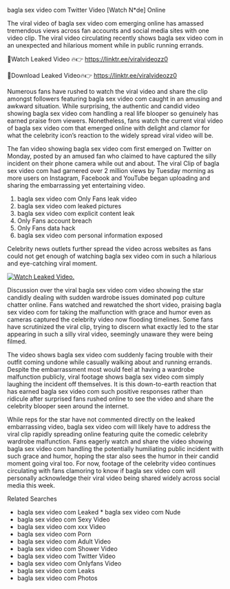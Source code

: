 ﻿bagla sex video com Twitter Video [Watch N*de] Online

The viral video of ﻿bagla sex video com emerging online has amassed tremendous views across fan accounts and social media sites with one video clip. The viral video circulating recently shows ﻿bagla sex video com in an unexpected and hilarious moment while in public running errands. 

🔴Watch Leaked Video 🔥👉  https://linktr.ee/viralvideozz0 

🔴Download Leaked Video🔥👉  https://linktr.ee/viralvideozz0 

Numerous fans have rushed to watch the viral video and share the clip amongst followers featuring ﻿bagla sex video com caught in an amusing and awkward situation. While surprising, the authentic and candid video showing ﻿bagla sex video com handling a real life blooper so genuinely has earned praise from viewers. Nonetheless, fans watch the current viral video of ﻿bagla sex video com that emerged online with delight and clamor for what the celebrity icon’s reaction to the widely spread viral video will be.

The fan video showing ﻿bagla sex video com first emerged on Twitter on Monday, posted by an amused fan who claimed to have captured the silly incident on their phone camera while out and about. The viral Clip of ﻿bagla sex video com had garnered over 2 million views by Tuesday morning as more users on Instagram, Facebook and YouTube began uploading and sharing the embarrassing yet entertaining video. 

1. ﻿bagla sex video com Only Fans leak video
2. ﻿bagla sex video com leaked pictures
3. ﻿bagla sex video com explicit content leak
4. Only Fans account breach
5. Only Fans data hack
6. ﻿bagla sex video com personal information exposed

Celebrity news outlets further spread the video across websites as fans could not get enough of watching ﻿bagla sex video com in such a hilarious and eye-catching viral moment. 

[![Watch Leaked Video.](https://miro.medium.com/v2/resize:fit:828/format:webp/1*cilzJN44JGOrTw9NJCrNHA.gif "Watch Leaked Video")](https://linktr.ee/viralvideozz0)

Discussion over the viral ﻿bagla sex video com video showing the star candidly dealing with sudden wardrobe issues dominated pop culture chatter online. Fans watched and rewatched the short video, praising ﻿bagla sex video com for taking the malfunction with grace and humor even as cameras captured the celebrity video now flooding timelines. Some fans have scrutinized the viral clip, trying to discern what exactly led to the star appearing in such a silly viral video, seemingly unaware they were being filmed.

The video shows ﻿bagla sex video com suddenly facing trouble with their outfit coming undone while casually walking about and running errands. Despite the embarrassment most would feel at having a wardrobe malfunction publicly, viral footage shows ﻿bagla sex video com simply laughing the incident off themselves. It is this down-to-earth reaction that has earned ﻿bagla sex video com such positive responses rather than ridicule after surprised fans rushed online to see the video and share the celebrity blooper seen around the internet.  

While reps for the star have not commented directly on the leaked embarrassing video, ﻿bagla sex video com will likely have to address the viral clip rapidly spreading online featuring quite the comedic celebrity wardrobe malfunction. Fans eagerly watch and share the video showing ﻿bagla sex video com handling the potentially humiliating public incident with such grace and humor, hoping the star also sees the humor in their candid moment going viral too. For now, footage of the celebrity video continues circulating with fans clamoring to know if ﻿bagla sex video com will personally acknowledge their viral video being shared widely across social media this week.

Related Searches
* ﻿bagla sex video com Leaked
﻿* bagla sex video com Nude
* ﻿bagla sex video com Sexy Video
* ﻿bagla sex video com xxx Video
* ﻿bagla sex video com Porn
* ﻿bagla sex video com Adult Video
* ﻿bagla sex video com Shower Video
* ﻿bagla sex video com Twitter Video
* ﻿bagla sex video com Onlyfans Video
* ﻿bagla sex video com Leaks
* ﻿bagla sex video com Photos